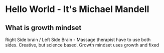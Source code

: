 # Hello World - It's Michael Mandell
## What is growth mindset
Right Side brain / Left Side Brain - Massage therapist have to use both sides. Creative, but science based. Growth mindset uses growth and fixed
